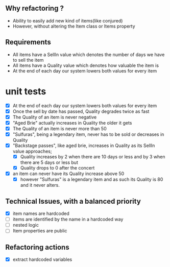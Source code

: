 ## Why refactoring ?
- Ability to easily add new kind of items(like conjured) 
- However, without altering the Item class or Items property
                                                        
## Requirements

- All items have a SellIn value which denotes the number of days we have to sell the item
- All items have a Quality value which denotes how valuable the item is
- At the end of each day our system lowers both values for every item

# unit tests
-[x] At the end of each day our system lowers both values for every item
-[x] Once the sell by date has passed, Quality degrades twice as fast
-[x] The Quality of an item is never negative
-[x] "Aged Brie" actually increases in Quality the older it gets
-[x] The Quality of an item is never more than 50
-[x] "Sulfuras", being a legendary item, never has to be sold or decreases in Quality
-[x] "Backstage passes", like aged brie, increases in Quality as its SellIn value approaches;
    -[x] Quality increases by 2 when there are 10 days or less and by 3 when there are 5 days or less but
    -[x] Quality drops to 0 after the concert
-[x] an item can never have its Quality increase above 50
    -[x] however "Sulfuras" is a legendary item and as such its Quality is 80 and it never alters.

## Technical Issues, with a balanced priority
-[x] item names are hardcoded
-[ ] items are identified by the name in a hardcoded way
-[ ] nested logic
-[ ] Item properties are public 

## Refactoring actions
-[x] extract hardcoded variables

